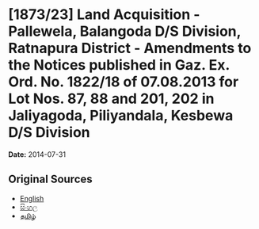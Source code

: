 # [1873/23] Land Acquisition - Pallewela, Balangoda D/S Division, Ratnapura District - Amendments to the Notices published in Gaz. Ex. Ord. No. 1822/18 of 07.08.2013 for Lot Nos. 87, 88 and 201, 202 in Jaliyagoda, Piliyandala, Kesbewa D/S Division

**Date:** 2014-07-31

## Original Sources

- [English](https://documents.gov.lk/view/extra-gazettes/2014/7/1873-23_E.pdf)
- [සිංහල](https://documents.gov.lk/view/extra-gazettes/2014/7/1873-23_S.pdf)
- [தமிழ்](https://documents.gov.lk/view/extra-gazettes/2014/7/1873-23_T.pdf)
